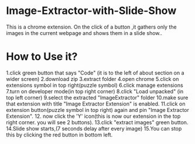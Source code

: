 # Image-Extractor-with-Slide-Show
This is a chrome extension. On the click of a button ,it gathers only the images in the current webpage and shows them in a slide show..

# How to Use it?
1.click green button that says "Code" (it is to the left of about section on a wider screen)
2.download zip
3.extract folder
4.open chrome
5.click on extensions symbol in top right(puzzle symbol)
6.click manage extensions
7.turn on developer mode(in top right corner)
8.click "Load unpacked" (in top left corner)
9.select the extracted "ImageExtractor" folder
10.make sure that extension with title "Image Extractor Extension" is enabled.
11.click on extension button(puzzle symbol in top right) again and pin "Image Extractor Extension".
12. now click the 'Y' icon(this is now our extension in the top right corner. you will see 2 buttons).
13.click "extract images" green button.
14.Slide show starts,(7 seconds delay after every image)
15.You can stop this by clicking the red button in bottom left.
